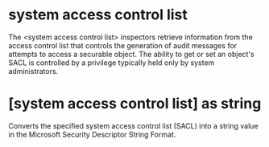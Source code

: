 # system access control list

The &lt;system access control list&gt; inspectors retrieve information from the access control list that controls the generation of audit messages for attempts to access a securable object. The ability to get or set an object&#39;s SACL is controlled by a privilege typically held only by system administrators.

# [system access control list] as string

Converts the specified system access control list (SACL) into a string value in the Microsoft Security Descriptor String Format.
